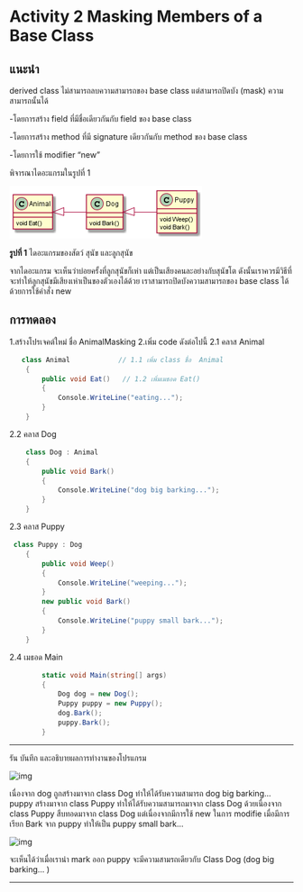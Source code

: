 # Activity 2 Masking Members of a Base Class

## แนะนำ

derived class ไม่สามารถลบความสามารถของ base class แต่สามารถปิดบัง (mask) ความสามารถนั้นได้

-โดยการสร้าง field ที่มีชื่อเดียวกันกับ field ของ base class

-โดยการสร้าง method ที่มี signature เดียวกันกับ method ของ base class

-โดยการใช้ modifier “new”

พิจารณาไดอะแกรมในรูปที่ 1

![dia 1](puml-diagram/Act2-Dia1.png)

__รูปที่ 1__ ไดอะแกรมของสัตว์ สุนัข และลูกสุนัข

จากไดอะแกรม จะเห็นว่าบ่อยครั้งที่ลูกสุนัขก็เห่า แต่เป็นเสียงคนละอย่างกับสุนัขโต ดังนั้นเราควรมีวิธีที่จะทำให้ลูกสุนัขมีเสียงเห่าเป็นของตัวเองได้ด้วย เราสามารถปิดบังความสามารถของ base class ได้ด้วยการใช้คำสั่ง new

## การทดลอง

1.สร้างโปรเจคต์ใหม่ ชื่อ AnimalMasking
2.เพิ่ม code ดังต่อไปนี้
2.1 คลาส Animal

``` C#
   class Animal            // 1.1 เพิ่ม class ชื่อ  Animal
    {
        public void Eat()   // 1.2 เพิ่มเมธอด Eat()
        {
            Console.WriteLine("eating...");
        }
    }
```

2.2 คลาส Dog

``` C#
    class Dog : Animal
    {
        public void Bark()
        {
            Console.WriteLine("dog big barking...");
        }
    }
```

2.3 คลาส Puppy

``` C#
 class Puppy : Dog
    {
        public void Weep()
        {
            Console.WriteLine("weeping...");
        }
        new public void Bark()
        {
            Console.WriteLine("puppy small bark...");
        }
    }
```

2.4 เมธอด Main

``` C#
        static void Main(string[] args)
        {
            Dog dog = new Dog();
            Puppy puppy = new Puppy();
            dog.Bark();
            puppy.Bark();
        }
```

***

รัน บันทึก และอธิบายผลการทำงานของโปรแกรม

![img](img5.PNG)

เนื่องจาก dog ถูกสร้างมาจาก class Dog ทำให้ได้รับความสามารถ dog big barking... 
puppy สร้างมาจาก class Puppy ทำให้ได้รับความสามารถมาจาก class Dog ด้วยเนื่องจาก class Puppy สืบทอดมาจาก class Dog แต่เนื่องจากมีการใช้ new ในการ modifie เมื่อมีการเรียก Bark จาก puppy ทำให้เป็น puppy small bark...

![img](img6.PNG)

จะเห็นได้ว่าเมื่อเรานำ mark ออก puppy จะมีความสามรถเดียวกับ Class Dog (dog big barking... )
***


